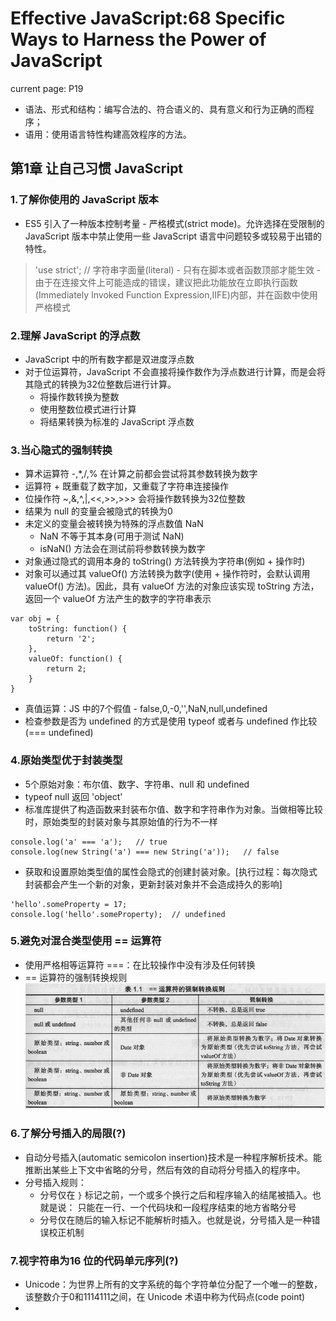 # Effective JavaScript:68 Specific Ways to Harness the Power of JavaScript
current page: P19

* 语法、形式和结构：编写合法的、符合语义的、具有意义和行为正确的而程序；
* 语用：使用语言特性构建高效程序的方法。

## 第1章 让自己习惯 JavaScript 

### 1.了解你使用的 JavaScript 版本
* ES5 引入了一种版本控制考量 - 严格模式(strict mode)。允许选择在受限制的 JavaScript 版本中禁止使用一些 JavaScript 语言中问题较多或较易于出错的特性。
> 'use strict';     // 字符串字面量(literal)
    - 只有在脚本或者函数顶部才能生效
    - 由于在连接文件上可能造成的错误，建议把此功能放在立即执行函数(Immediately Invoked Function Expression,IIFE)内部，并在函数中使用严格模式

### 2.理解 JavaScript 的浮点数
* JavaScript 中的所有数字都是双进度浮点数
* 对于位运算符，JavaScript 不会直接将操作数作为浮点数进行计算，而是会将其隐式的转换为32位整数后进行计算。
    - 将操作数转换为整数
    - 使用整数位模式进行计算
    - 将结果转换为标准的 JavaScript 浮点数

### 3.当心隐式的强制转换
* 算术运算符 -,*,/,% 在计算之前都会尝试将其参数转换为数字
* 运算符 + 既重载了数字加，又重载了字符串连接操作 
* 位操作符 ~,&,^,|,<<,>>,>>> 会将操作数转换为32位整数
* 结果为 null 的变量会被隐式的转换为0
* 未定义的变量会被转换为特殊的浮点数值 NaN
    - NaN 不等于其本身(可用于测试 NaN)
    - isNaN() 方法会在测试前将参数转换为数字
* 对象通过隐式的调用本身的 toString() 方法转换为字符串(例如 + 操作时)
* 对象可以通过其 valueOf() 方法转换为数字(使用 + 操作符时，会默认调用 valueOf() 方法)。因此，具有 valueOf 方法的对象应该实现 toString 方法，返回一个 valueOf 方法产生的数字的字符串表示
```JS
var obj = {
	toString: function() {
		return '2';
	},
	valueOf: function() {
		return 2;
	}
}
```
* 真值运算：JS 中的7个假值 - false,0,-0,'',NaN,null,undefined 
* 检查参数是否为 undefined 的方式是使用 typeof 或者与 undefined 作比较(=== undefined)

### 4.原始类型优于封装类型
* 5个原始对象：布尔值、数字、字符串、null 和 undefined
* typeof null 返回 'object'
* 标准库提供了构造函数来封装布尔值、数字和字符串作为对象。当做相等比较时，原始类型的封装对象与其原始值的行为不一样
```JS
console.log('a' === 'a');   // true
console.log(new String('a') === new String('a'));   // false
```
* 获取和设置原始类型值的属性会隐式的创建封装对象。[执行过程：每次隐式封装都会产生一个新的对象，更新封装对象并不会造成持久的影响]
```JS
'hello'.someProperty = 17;
console.log('hello'.someProperty);  // undefined
```

### 5.避免对混合类型使用  == 运算符
* 使用严格相等运算符 ===：在比较操作中没有涉及任何转换
* == 运算符的强制转换规则
![== 运算符的强制转换规则](./files/==-translate.png)

### 6.了解分号插入的局限(?)
* 自动分号插入(automatic semicolon insertion)技术是一种程序解析技术。能推断出某些上下文中省略的分号，然后有效的自动将分号插入的程序中。
* 分号插入规则：
    - 分号仅在 `}` 标记之前，一个或多个换行之后和程序输入的结尾被插入。也就是说： 只能在一行、一个代码块和一段程序结束的地方省略分号
    - 分号仅在随后的输入标记不能解析时插入。也就是说，分号插入是一种错误校正机制

### 7.视字符串为16 位的代码单元序列(?)
* Unicode：为世界上所有的文字系统的每个字符单位分配了一个唯一的整数，该整数介于0和1114111之间，在 Unicode 术语中称为代码点(code point)
* 